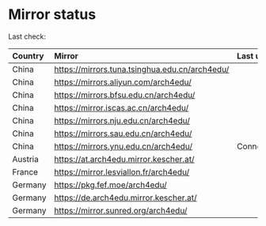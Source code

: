 <script src="./time.js"></script>
# Mirror status
Last check: <script type="text/javascript">localize(1686287804.1592424);</script>

|Country|Mirror|Last update|
|:------|:-----|:----------|
|China|https://mirrors.tuna.tsinghua.edu.cn/arch4edu/|<script type="text/javascript">localize(1686248957);</script>|
|China|https://mirrors.aliyun.com/arch4edu/|<script type="text/javascript">localize(1686206023);</script>|
|China|https://mirrors.bfsu.edu.cn/arch4edu/|<script type="text/javascript">localize(1686162581);</script>|
|China|https://mirror.iscas.ac.cn/arch4edu/|<script type="text/javascript">localize(1686248957);</script>|
|China|https://mirrors.nju.edu.cn/arch4edu/|<script type="text/javascript">localize(1686248957);</script>|
|China|https://mirrors.sau.edu.cn/arch4edu/|<script type="text/javascript">localize(1673850842);</script>|
|China|https://mirrors.ynu.edu.cn/arch4edu/|ConnectTimeout|
|Austria|https://at.arch4edu.mirror.kescher.at/|<script type="text/javascript">localize(1686248957);</script>|
|France|https://mirror.lesviallon.fr/arch4edu/|<script type="text/javascript">localize(1686248957);</script>|
|Germany|https://pkg.fef.moe/arch4edu/|<script type="text/javascript">localize(1686248957);</script>|
|Germany|https://de.arch4edu.mirror.kescher.at/|<script type="text/javascript">localize(1686248957);</script>|
|Germany|https://mirror.sunred.org/arch4edu/|<script type="text/javascript">localize(1686248957);</script>|

<script src="./tablefilter/tablefilter.js"></script>
<script src="./table.js"></script>